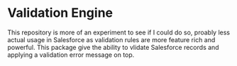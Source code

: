 # Validation Engine

This repository is more of an experiment to see if I could do so, proably less actual usage in Salesforce as validation rules are more feature rich and powerful. This package give the ability to vlidate Salesforce records and applying a validation error message on top.
